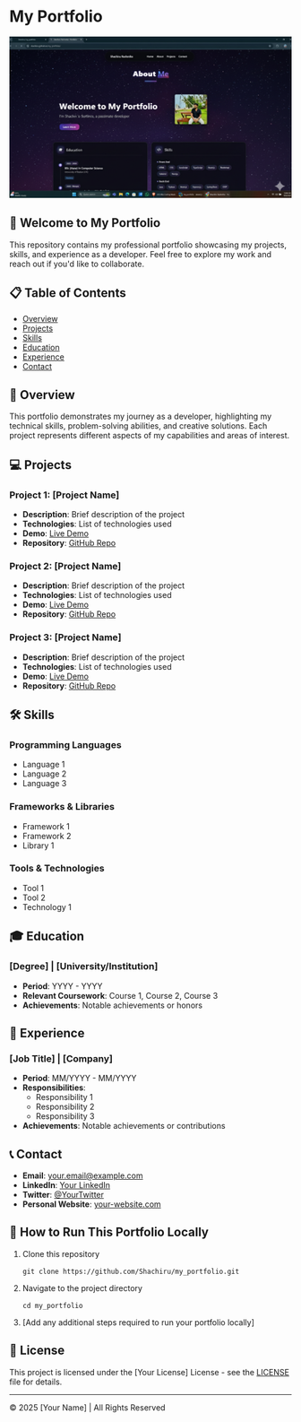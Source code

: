 # My Portfolio

![Portfolio Banner](assets/banner-image.png)

## 👋 Welcome to My Portfolio

This repository contains my professional portfolio showcasing my projects, skills, and experience as a developer. Feel free to explore my work and reach out if you'd like to collaborate.

## 📋 Table of Contents

- [Overview](#overview)
- [Projects](#projects)
- [Skills](#skills)
- [Education](#education)
- [Experience](#experience)
- [Contact](#contact)

## 🔭 Overview

This portfolio demonstrates my journey as a developer, highlighting my technical skills, problem-solving abilities, and creative solutions. Each project represents different aspects of my capabilities and areas of interest.

## 💻 Projects

### Project 1: [Project Name]
- **Description**: Brief description of the project
- **Technologies**: List of technologies used
- **Demo**: [Live Demo](https://demo-link.com)
- **Repository**: [GitHub Repo](https://github.com/Shachiru/project-repo)

### Project 2: [Project Name]
- **Description**: Brief description of the project
- **Technologies**: List of technologies used
- **Demo**: [Live Demo](https://demo-link.com)
- **Repository**: [GitHub Repo](https://github.com/Shachiru/project-repo)

### Project 3: [Project Name]
- **Description**: Brief description of the project
- **Technologies**: List of technologies used
- **Demo**: [Live Demo](https://demo-link.com)
- **Repository**: [GitHub Repo](https://github.com/Shachiru/project-repo)

## 🛠️ Skills

### Programming Languages
- Language 1
- Language 2
- Language 3

### Frameworks & Libraries
- Framework 1
- Framework 2
- Library 1

### Tools & Technologies
- Tool 1
- Tool 2
- Technology 1

## 🎓 Education

### [Degree] | [University/Institution]
- **Period**: YYYY - YYYY
- **Relevant Coursework**: Course 1, Course 2, Course 3
- **Achievements**: Notable achievements or honors

## 💼 Experience

### [Job Title] | [Company]
- **Period**: MM/YYYY - MM/YYYY
- **Responsibilities**:
  - Responsibility 1
  - Responsibility 2
  - Responsibility 3
- **Achievements**: Notable achievements or contributions

## 📞 Contact

- **Email**: your.email@example.com
- **LinkedIn**: [Your LinkedIn](https://linkedin.com/in/yourprofile)
- **Twitter**: [@YourTwitter](https://twitter.com/yourhandle)
- **Personal Website**: [your-website.com](https://your-website.com)

## 🚀 How to Run This Portfolio Locally

1. Clone this repository
   ```
   git clone https://github.com/Shachiru/my_portfolio.git
   ```
2. Navigate to the project directory
   ```
   cd my_portfolio
   ```
3. [Add any additional steps required to run your portfolio locally]

## 📄 License

This project is licensed under the [Your License] License - see the [LICENSE](LICENSE) file for details.

---

© 2025 [Your Name] | All Rights Reserved
